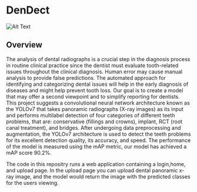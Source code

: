 # DenDect
![Alt Text](relative_path_to_image)
## Overview
The analysis of dental radiographs is a crucial step in the diagnosis process in routine clinical practice since the dentist must evaluate tooth-related issues throughout the clinical diagnosis. Human error may cause manual analysis to provide false predictions. The automated approach for identifying and categorizing dental issues will help in the early diagnosis of diseases and might help prevent tooth loss. Our goal is to create a model that may offer a second viewpoint and to simplify reporting for dentists. This project suggests a convolutional neural network architecture known as the YOLOv7 that takes panoramic radiographs (X-ray images) as its input and performs multilabel detection of four categories of different teeth problems, that are: conservative (fillings and crowns), implant, RCT (root canal treatment), and bridges.
After undergoing data preprocessing and augmentation, the YOLOv7 architecture is used to detect the teeth problems for its excellent detection quality, its accuracy, and speed. The performance of the model is measured using the mAP metric, our model has achieved a mAP score 90.2%. 

The code in this repositry runs a web application containing a login,home, and upload page. In the upload page you can upload dental panoramic x-ray image, and the model would return the image with the predicted classes for the users viewing.

